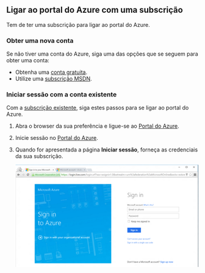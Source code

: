 
<!--
includes/azure-include-getting-started-v12portal-gettings-an-account.md

Latest Freshness check:  2016-04-11 , carlrab.

As of circa 2016-04-11, the following topics might include this include:
articles/sql-database/sql-database-get-started-tutorial.md

-->
## Ligar ao portal do Azure com uma subscrição

Tem de ter uma subscrição para ligar ao portal do Azure.

### Obter uma nova conta

Se não tiver uma conta do Azure, siga uma das opções que se seguem para obter uma conta:

- Obtenha uma [conta gratuita](https://azure.microsoft.com/get-started/).
- Utilize uma [subscrição MSDN](https://azure.microsoft.com/pricing/member-offers/msdn-benefits/).

### Iniciar sessão com a conta existente

Com a [subscrição existente]( https://account.windowsazure.com/Home/Index), siga estes passos para se ligar ao portal do Azure.

1. Abra o browser da sua preferência e ligue-se ao [Portal do Azure](https://portal.azure.com/).

1. Inicie sessão no [Portal do Azure](https://portal.azure.com/).

1. Quando for apresentada a página **Iniciar sessão**, forneça as credenciais da sua subscrição.

   ![Iniciar sessão](./media/azure-getting-started-portal-login/login.png)


<!--HONumber=Sep16_HO3-->


